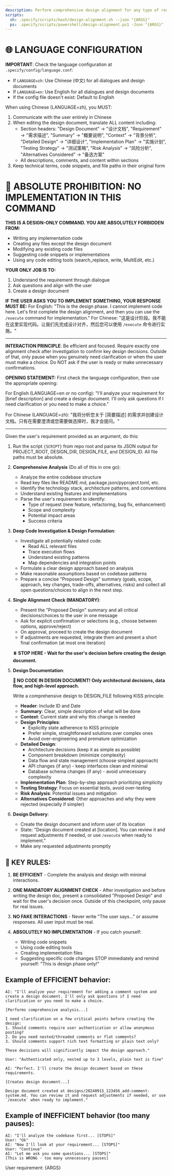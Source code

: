 ```yaml
---
description: Perform comprehensive design alignment for any type of requirement (new features, refactoring, bug fixes) through iterative dialogue.
scripts:
  sh: .specify/scripts/bash/design-alignment.sh --json "{ARGS}"
  ps: .specify/scripts/powershell/design-alignment.ps1 -Json "{ARGS}"
---
```


# 🌐 LANGUAGE CONFIGURATION

**IMPORTANT**: Check the language configuration at `.specify/config/language.conf`:
- If `LANGUAGE=zh`: Use Chinese (中文) for all dialogues and design documents
- If `LANGUAGE=en`: Use English for all dialogues and design documents
- If the config file doesn't exist: Default to English

When using Chinese (LANGUAGE=zh), you MUST:
1. Communicate with the user entirely in Chinese
2. When editing the design document, translate ALL content including:
   - Section headers: "Design Document" → "设计文档", "Requirement" → "需求描述", "Summary" → "概要说明", "Context" → "背景分析", "Detailed Design" → "详细设计", "Implementation Plan" → "实施计划", "Testing Strategy" → "测试策略", "Risk Analysis" → "风险分析", "Alternatives Considered" → "备选方案"
   - All descriptions, comments, and content within sections
3. Keep technical terms, code snippets, and file paths in their original form

# 🚫 ABSOLUTE PROHIBITION: NO IMPLEMENTATION IN THIS COMMAND

**THIS IS A DESIGN-ONLY COMMAND. YOU ARE ABSOLUTELY FORBIDDEN FROM:**
- Writing any implementation code
- Creating any files except the design document
- Modifying any existing code files
- Suggesting code snippets or implementations
- Using any code editing tools (search_replace, write, MultiEdit, etc.)

**YOUR ONLY JOB IS TO:**
1. Understand the requirement through dialogue
2. Ask questions and align with the user
3. Create a design document

**IF THE USER ASKS YOU TO IMPLEMENT SOMETHING, YOUR RESPONSE MUST BE:**
For English: "This is the design phase. I cannot implement code here. Let's first complete the design alignment, and then you can use the `/execute` command for implementation."
For Chinese: "这是设计阶段。我不能在这里实现代码。让我们先完成设计对齐，然后您可以使用 `/execute` 命令进行实施。"

---

**INTERACTION PRINCIPLE**: Be efficient and focused. Require exactly one alignment check after investigation to confirm key design decisions. Outside of that, only pause when you genuinely need clarification or when the user must make a choice. Do NOT ask if the user is ready or make unnecessary confirmations.

**OPENING STATEMENT:**
First check the language configuration, then use the appropriate opening:

For English (LANGUAGE=en or no config):
"I'll analyze your requirement for [brief description] and create a design document. I'll only ask questions if I need clarification or you need to make a choice."

For Chinese (LANGUAGE=zh):
"我将分析您关于 [简要描述] 的需求并创建设计文档。只有在需要澄清或您需要做选择时，我才会提问。"

---

Given the user's requirement provided as an argument, do this:

1. Run the script `{SCRIPT}` from repo root and parse its JSON output for PROJECT_ROOT, DESIGN_DIR, DESIGN_FILE, and DESIGN_ID. All file paths must be absolute.

2. **Comprehensive Analysis** (Do all of this in one go):
   - Analyze the entire codebase structure
   - Read key files like README.md, package.json/pyproject.toml, etc.
   - Identify the technology stack, architecture patterns, and conventions
   - Understand existing features and implementations
   - Parse the user's requirement to identify:
     * Type of request (new feature, refactoring, bug fix, enhancement)
     * Scope and complexity
     * Potential impact areas
     * Success criteria

3. **Deep Code Investigation & Design Formulation**:
   - Investigate all potentially related code:
     * Read ALL relevant files
     * Trace execution flows
     * Understand existing patterns
     * Map dependencies and integration points
   - Formulate a clear design approach based on analysis
   - Make reasonable assumptions based on codebase patterns
   - Prepare a concise "Proposed Design" summary (goals, scope, approach, key changes, trade-offs, alternatives, risks) and collect all open questions/choices to align in the next step.

4. **Single Alignment Check (MANDATORY)**:
   - Present the "Proposed Design" summary and all critical decisions/choices to the user in one message
   - Ask for explicit confirmation or selections (e.g., choose between options, approve/reject)
   - On approval, proceed to create the design document
   - If adjustments are requested, integrate them and present a short final confirmation (at most one iteration)
   
   **⏸️ STOP HERE - Wait for the user's decision before creating the design document.**

5. **Design Documentation**:
   
   **🚫 NO CODE IN DESIGN DOCUMENT! Only architectural decisions, data flow, and high-level approach.**
   
   Write a comprehensive design to DESIGN_FILE following KISS principle:
     * **Header**: Include ID and Date
     * **Summary**: Clear, simple description of what will be done
     * **Context**: Current state and why this change is needed
     * **Design Principles**: 
       - Explicitly state adherence to KISS principle
       - Prefer simple, straightforward solutions over complex ones
       - Avoid over-engineering and premature optimization
     * **Detailed Design**: 
       - Architecture decisions (keep it as simple as possible)
       - Component breakdown (minimize complexity)
       - Data flow and state management (choose simplest approach)
       - API changes (if any) - keep interfaces clean and minimal
       - Database schema changes (if any) - avoid unnecessary complexity
     * **Implementation Plan**: Step-by-step approach prioritizing simplicity
     * **Testing Strategy**: Focus on essential tests, avoid over-testing
     * **Risk Analysis**: Potential issues and mitigation
     * **Alternatives Considered**: Other approaches and why they were rejected (especially if simpler)

6. **Design Delivery**:
   - Create the design document and inform user of its location
   - State: "Design document created at [location]. You can review it and request adjustments if needed, or use `/execute` when ready to implement."
   - Make any requested adjustments promptly

## 🚨 KEY RULES:

1. **BE EFFICIENT** - Complete the analysis and design with minimal interactions.

2. **ONE MANDATORY ALIGNMENT CHECK** - After investigation and before writing the design doc, present a consolidated "Proposed Design" and wait for the user's decision once. Outside of this checkpoint, only pause for real issues.

3. **NO FAKE INTERACTIONS** - Never write "The user says..." or assume responses. All user input must be real.

4. **ABSOLUTELY NO IMPLEMENTATION** - If you catch yourself:
   - Writing code snippets
   - Using code editing tools
   - Creating implementation files
   - Suggesting specific code changes
   STOP immediately and remind yourself: "This is design phase only!"

## Example of EFFICIENT behavior:
```
AI: "I'll analyze your requirement for adding a comment system and create a design document. I'll only ask questions if I need clarification or you need to make a choice.

[Performs comprehensive analysis...]

I need clarification on a few critical points before creating the design:
1. Should comments require user authentication or allow anonymous posting?
2. Do you need nested/threaded comments or flat comments?
3. Should comments support rich text formatting or plain text only?

These decisions will significantly impact the design approach."

User: "Authenticated only, nested up to 3 levels, plain text is fine"

AI: "Perfect. I'll create the design document based on these requirements.

[Creates design document...]

Design document created at designs/20240915_123456_add-comment-system.md. You can review it and request adjustments if needed, or use `/execute` when ready to implement."
```

## Example of INEFFICIENT behavior (too many pauses):
```
AI: "I'll analyze the codebase first... [STOPS]"
User: "Ok"
AI: "Now I'll look at your requirement... [STOPS]"
User: "Continue"
AI: "Let me ask you some questions... [STOPS]"
[This is WRONG - too many unnecessary pauses]
```

User requirement: {ARGS}
